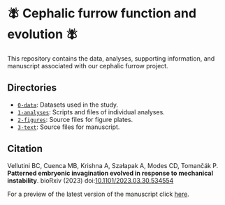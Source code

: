 # :fly: Cephalic furrow function and evolution :fly:

This repository contains the data, analyses, supporting information, and manuscript associated with our cephalic furrow project.

## Directories

- [`0-data`](0-data): Datasets used in the study.
- [`1-analyses`](1-analyses): Scripts and files of individual analyses.
- [`2-figures`](2-figures): Source files for figure plates.
- [`3-text`](3-text): Source files for manuscript.

## Citation

Vellutini BC, Cuenca MB, Krishna A, Szałapak A, Modes CD, Tomančák P. **Patterned embryonic invagination evolved in response to mechanical instability**. bioRxiv (2023) doi:[10.1101/2023.03.30.534554](https://doi.org/10.1101/2023.03.30.534554)

For a preview of the latest version of the manuscript click [here](https://htmlpreview.github.io/?https://github.com/bruvellu/cephalic-furrow/blob/main/3-text/furrow.html).
